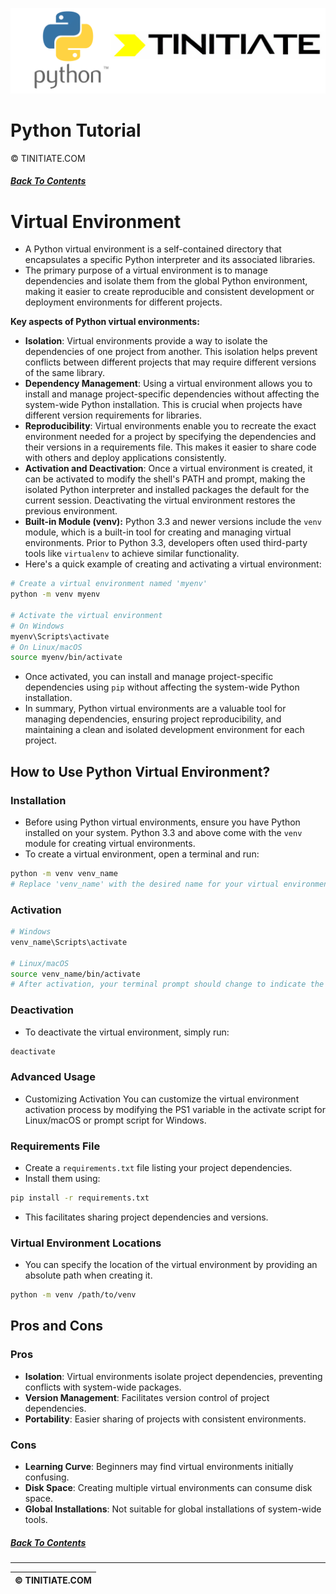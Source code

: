 ![Python Tinitiate Image](../../python_tinitiate.png)

# Python Tutorial
&copy; TINITIATE.COM

##### [Back To Contents](../../README.md)

# Virtual Environment
* A Python virtual environment is a self-contained directory that encapsulates a specific Python interpreter and its associated libraries.
* The primary purpose of a virtual environment is to manage dependencies and isolate them from the global Python environment, making it easier to create reproducible and consistent development or deployment environments for different projects.

**Key aspects of Python virtual environments:** 
* **Isolation**: Virtual environments provide a way to isolate the dependencies of one project from another. This isolation helps prevent conflicts between different projects that may require different versions of the same library.
* **Dependency Management**: Using a virtual environment allows you to install and manage project-specific dependencies without affecting the system-wide Python installation. This is crucial when projects have different version requirements for libraries.
* **Reproducibility**: Virtual environments enable you to recreate the exact environment needed for a project by specifying the dependencies and their versions in a requirements file. This makes it easier to share code with others and deploy applications consistently.
* **Activation and Deactivation**: Once a virtual environment is created, it can be activated to modify the shell's PATH and prompt, making the isolated Python interpreter and installed packages the default for the current session. Deactivating the virtual environment restores the previous environment.
* **Built-in Module (venv):** Python 3.3 and newer versions include the `venv` module, which is a built-in tool for creating and managing virtual environments. Prior to Python 3.3, developers often used third-party tools like `virtualenv` to achieve similar functionality.
* Here's a quick example of creating and activating a virtual environment:
```bash
# Create a virtual environment named 'myenv'
python -m venv myenv

# Activate the virtual environment
# On Windows
myenv\Scripts\activate
# On Linux/macOS
source myenv/bin/activate
```

* Once activated, you can install and manage project-specific dependencies using `pip` without affecting the system-wide Python installation.
* In summary, Python virtual environments are a valuable tool for managing dependencies, ensuring project reproducibility, and maintaining a clean and isolated development environment for each project.

## How to Use Python Virtual Environment?
### Installation
* Before using Python virtual environments, ensure you have Python installed on your system. Python 3.3 and above come with the `venv` module for creating virtual environments.
* To create a virtual environment, open a terminal and run:
```bash
python -m venv venv_name
# Replace 'venv_name' with the desired name for your virtual environment.
```
### Activation
```bash
# Windows
venv_name\Scripts\activate

# Linux/macOS
source venv_name/bin/activate
# After activation, your terminal prompt should change to indicate the active virtual environment.
```
### Deactivation
* To deactivate the virtual environment, simply run:
```bash
deactivate
```
### Advanced Usage
* Customizing Activation
You can customize the virtual environment activation process by modifying the PS1 variable in the activate script for Linux/macOS or prompt script for Windows.
### Requirements File
* Create a `requirements.txt` file listing your project dependencies. 
* Install them using:
```bash
pip install -r requirements.txt
```
* This facilitates sharing project dependencies and versions.
### Virtual Environment Locations
* You can specify the location of the virtual environment by providing an absolute path when creating it.
```bash
python -m venv /path/to/venv
```

## Pros and Cons
### Pros
* **Isolation**: Virtual environments isolate project dependencies, preventing conflicts with system-wide packages.
* **Version Management**: Facilitates version control of project dependencies.
* **Portability**: Easier sharing of projects with consistent environments.
### Cons
* **Learning Curve**: Beginners may find virtual environments initially confusing.
* **Disk Space**: Creating multiple virtual environments can consume disk space.
* **Global Installations**: Not suitable for global installations of system-wide tools.

##### [Back To Contents](../../README.md)
***
| &copy; TINITIATE.COM |
|----------------------|
